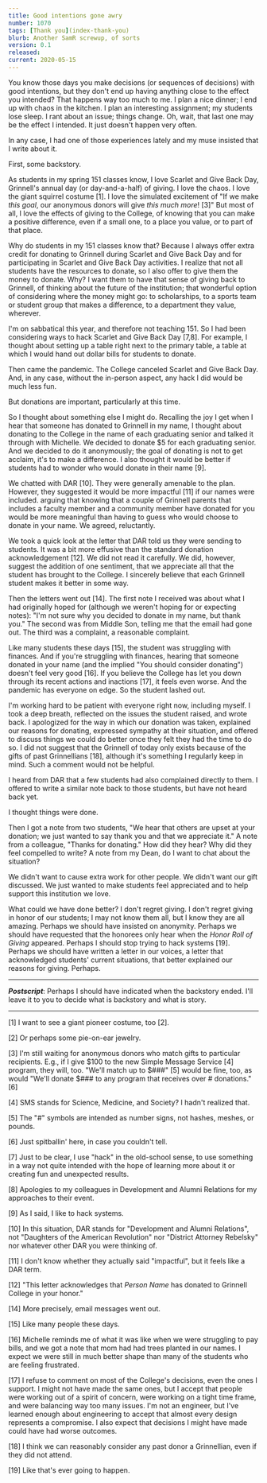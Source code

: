 ```yaml
---
title: Good intentions gone awry
number: 1070
tags: [Thank you](index-thank-you)
blurb: Another SamR screwup, of sorts
version: 0.1
released: 
current: 2020-05-15
---
```

You know those days you make decisions (or sequences of decisions)
with good intentions, but they don't end up having anything close
to the effect you intended? That happens way too much to me. I plan
a nice dinner; I end up with chaos in the kitchen.  I plan an
interesting assignment; my students lose sleep.  I rant about an
issue; things change.  Oh, wait, that last one may be the effect I
intended.  It just doesn't happen very often.

In any case, I had one of those experiences lately and my muse 
insisted that I write about it.

First, some backstory.

As students in my spring 151 classes know, I love Scarlet and Give
Back Day, Grinnell's annual day (or day-and-a-half) of giving.  I
love the chaos. I love the giant squirrel costume [1]. I love the
simulated excitement of "If we make *this goal*, our anonymous
donors will give *this much more*! [3]"  But most of all, I love
the effects of giving to the College, of knowing that you can
make a positive difference, even if a small one, to a place you
value, or to part of that place.

Why do students in my 151 classes know that?  Because I always offer
extra credit for donating to Grinnell during Scarlet and Give Back
Day and for participating in Scarlet and Give Back Day activities.
I realize that not all students have the resources to donate, so I
also offer to give them the money to donate.  Why?  I want them to
have that sense of giving back to Grinnell, of thinking about the
future of the institution; that wonderful option of considering
where the money might go: to scholarships, to a sports team or
student group that makes a difference, to a department they value,
wherever.

I'm on sabbatical this year, and therefore not teaching 151.  So I
had been considering ways to hack Scarlet and Give Back Day [7,8].
For example, I thought about setting up a table right next to the
primary table, a table at which I would hand out dollar bills for
students to donate.

Then came the pandemic.  The College canceled Scarlet and Give Back
Day.  And, in any case, without the in-person aspect, any hack I did
would be much less fun.

But donations are important, particularly at this time.

So I thought about something else I might do.  Recalling the joy I
get when I hear that someone has donated to Grinnell in my name, I
thought about donating to the College in the name of each graduating
senior and talked it through with Michelle.  We decided to donate
$5 for each graduating senior.  And we decided to do it anonymously;
the goal of donating is not to get acclaim, it's to make a difference.
I also thought it would be better if students had to wonder who
would donate in their name [9].

We chatted with DAR [10].  They were generally amenable to the plan.
However, they suggested it would be more impactful [11] if our names
were included.  arguing that knowing that a couple of Grinnell
parents that includes a faculty member and a community member have
donated for you would be more meaningful than having to guess who
would choose to donate in your name.  We agreed, reluctantly.

We took a quick look at the letter that DAR told us they were sending
to students.  It was a bit more effusive than the standard donation
acknowledgement [12].  We did not read it carefully.  We did,
however, suggest the addition of one sentiment, that we appreciate
all that the student has brought to the College.  I sincerely believe
that each Grinnell student makes it better in some way.

Then the letters went out [14].  The first note I received was about
what I had originally hoped for (although we weren't hoping for or
expecting notes): "I'm not sure why you decided to donate in my
name, but thank you."  The second was from Middle Son, telling me
that the email had gone out.  The third was a complaint, a reasonable
complaint.

Like many students these days [15], the student was struggling with
finances.  And if you're struggling with finances, hearing that
someone donated in your name (and the implied "You should consider
donating") doesn't feel very good [16].  If you believe the College
has let you down through its recent actions and inactions [17], it
feels even worse.  And the pandemic has everyone on edge.  So the
student lashed out.

I'm working hard to be patient with everyone right now, including
myself.  I took a deep breath, reflected on the issues the student
raised, and wrote back.  I apologized for the way in which our
donation was taken, explained our reasons for donating, expressed
sympathy at their situation, and offered to discuss things we could
do better once they felt they had the time to do so.  I did not
suggest that the Grinnell of today only exists because of the gifts
of past Grinnellians [18], although it's something I regularly keep
in mind.  Such a comment would not be helpful.

I heard from DAR that a few students had also complained directly
to them.  I offered to write a similar note back to those students,
but have not heard back yet.

I thought things were done.

Then I got a note from two students, "We hear that others are upset
at your donation; we just wanted to say thank you and that we appreciate
it."  A note from a colleague, "Thanks for donating."  How did they hear?
Why did they feel compelled to write?  A note from my Dean, do I
want to chat about the situation?

We didn't want to cause extra work for other people.  We didn't want
our gift discussed.  We just wanted to make students feel appreciated
and to help support this institution we love.

What could we have done better?  I don't regret giving.  I don't
regret giving in honor of our students; I may not know them all, but
I know they are all amazing.  Perhaps we should have insisted on
anonymity.  Perhaps we should have requested that the honorees only
hear when the _Honor Roll of Giving_ appeared.  Perhaps I should
stop trying to hack systems [19].  Perhaps we should have written
a letter in our voices, a letter that acknowledged students'
current situations, that better explained our reasons for giving.
Perhaps.

---

**_Postscript_**: Perhaps I should have indicated when the backstory
ended.  I'll leave it to you to decide what is backstory and what
is story.

---

[1] I want to see a giant pioneer costume, too [2].

[2] Or perhaps some pie-on-ear jewelry.

[3] I'm still waiting for anonymous donors who match gifts to
particular recipients.  E.g., if I give $100 to the new Simple
Message Service [4] program, they will, too.  "We'll match up
to $###" [5] would be fine, too, as would "We'll donate $### to
any program that receives over # donations." [6]

[4] SMS stands for Science, Medicine, and Society?  I hadn't realized
that.

[5] The "#" symbols are intended as number signs, not hashes, meshes,
or pounds.

[6] Just spitballin' here, in case you couldn't tell.

[7] Just to be clear, I use "hack" in the old-school sense, to use
something in a way not quite intended with the hope of learning more
about it or creating fun and unexpected results.

[8] Apologies to my colleagues in Development and Alumni Relations for
my approaches to their event.

[9] As I said, I like to hack systems.

[10] In this situation, DAR stands for "Development and Alumni
Relations", not "Daughters of the American Revolution" nor "District
Attorney Rebelsky" nor whatever other DAR you were thinking of.

[11] I don't know whether they actually said "impactful", but it feels
like a DAR term.

[12] "This letter acknowledges that *Person Name* has donated to Grinnell
College in your honor."

[14] More precisely, email messages went out.

[15] Like many people these days.

[16] Michelle reminds me of what it was like when we were struggling
to pay bills, and we got a note that mom had had trees planted in our
names.  I expect we were still in much better shape than many of the
students who are feeling frustrated.

[17] I refuse to comment on most of the College's decisions, even
the ones I support.  I might not have made the same ones, but I
accept that people were working out of a spirit of concern, were
working on a tight time frame, and were balancing way too many
issues.  I'm not an engineer, but I've learned enough about engineering
to accept that almost every design represents a compromise.  I also
expect that decisions I might have made could have had worse outcomes.

[18] I think we can reasonably consider any past donor a Grinnellian,
even if they did not attend.

[19] Like that's ever going to happen.
